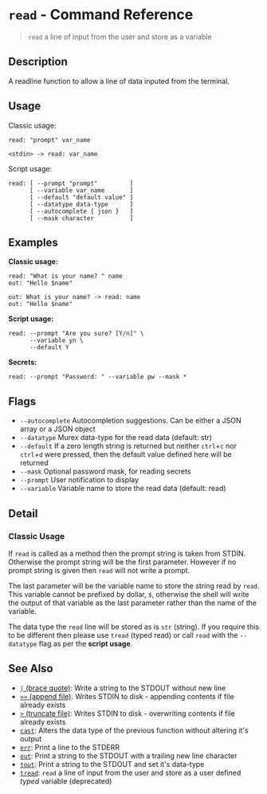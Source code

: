 # `read` - Command Reference

> `read` a line of input from the user and store as a variable

## Description

A readline function to allow a line of data inputed from the terminal.

## Usage

Classic usage:

    read: "prompt" var_name
    
    <stdin> -> read: var_name
    
Script usage:

    read: [ --prompt "prompt"         ]
          [ --variable var_name       ]
          [ --default "default value" ]
          [ --datatype data-type      ]
          [ --autocomplete { json }   ]
          [ --mask character          ]

## Examples

**Classic usage:**

    read: "What is your name? " name
    out: "Hello $name"
    
    out: What is your name? -> read: name
    out: "Hello $name"
    
**Script usage:**

    read: --prompt "Are you sure? [Y/n]" \
          --variable yn \
          --default Y
    
**Secrets:**

    read: --prompt "Password: " --variable pw --mask *

## Flags

* `--autocomplete`
    Autocompletion suggestions. Can be either a JSON array or a JSON object
* `--datatype`
    Murex data-type for the read data (default: str)
* `--default`
    If a zero length string is returned but neither `ctrl`+`c` nor `ctrl`+`d` were pressed, then the default value defined here will be returned
* `--mask`
    Optional password mask, for reading secrets
* `--prompt`
    User notification to display
* `--variable`
    Variable name to store the read data (default: read)

## Detail

### Classic Usage

If `read` is called as a method then the prompt string is taken from STDIN.
Otherwise the prompt string will be the first parameter. However if no prompt
string is given then `read` will not write a prompt.

The last parameter will be the variable name to store the string read by `read`.
This variable cannot be prefixed by dollar, `$`, otherwise the shell will write
the output of that variable as the last parameter rather than the name of the
variable.

The data type the `read` line will be stored as is `str` (string). If you
require this to be different then please use `tread` (typed read) or call `read`
with the `--datatype` flag as per the **script usage**.

## See Also

* [`(` (brace quote)](../commands/brace-quote.md):
  Write a string to the STDOUT without new line
* [`>>` (append file)](../commands/greater-than-greater-than.md):
  Writes STDIN to disk - appending contents if file already exists
* [`>` (truncate file)](../commands/greater-than.md):
  Writes STDIN to disk - overwriting contents if file already exists
* [`cast`](../commands/cast.md):
  Alters the data type of the previous function without altering it's output
* [`err`](../commands/err.md):
  Print a line to the STDERR
* [`out`](../commands/out.md):
  Print a string to the STDOUT with a trailing new line character
* [`tout`](../commands/tout.md):
  Print a string to the STDOUT and set it's data-type
* [`tread`](../commands/tread.md):
  `read` a line of input from the user and store as a user defined *typed* variable (deprecated)